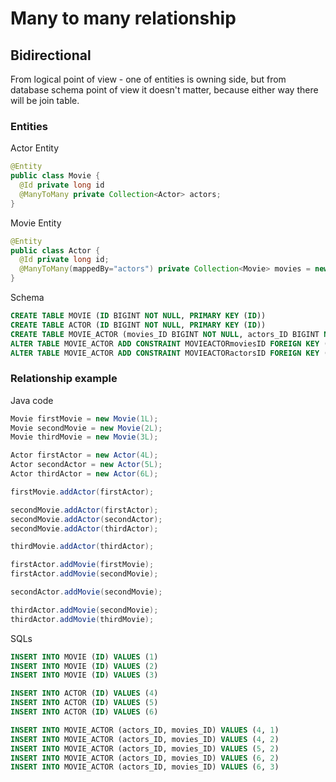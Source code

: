 # Many to many relationship

## Bidirectional

From logical point of view - one of entities is owning side, but from database schema point of view it doesn't matter, because either way there will be join table.

### Entities 

Actor Entity

```java
@Entity
public class Movie {
  @Id private long id
  @ManyToMany private Collection<Actor> actors;
}
```

Movie Entity

```java
@Entity
public class Actor {
  @Id private long id;
  @ManyToMany(mappedBy="actors") private Collection<Movie> movies = new ArrayList<>();
}
```

Schema

```sql
CREATE TABLE MOVIE (ID BIGINT NOT NULL, PRIMARY KEY (ID))
CREATE TABLE ACTOR (ID BIGINT NOT NULL, PRIMARY KEY (ID))
CREATE TABLE MOVIE_ACTOR (movies_ID BIGINT NOT NULL, actors_ID BIGINT NOT NULL, PRIMARY KEY (movies_ID, actors_ID))
ALTER TABLE MOVIE_ACTOR ADD CONSTRAINT MOVIEACTORmoviesID FOREIGN KEY (movies_ID) REFERENCES MOVIE (ID)
ALTER TABLE MOVIE_ACTOR ADD CONSTRAINT MOVIEACTORactorsID FOREIGN KEY (actors_ID) REFERENCES ACTOR (ID)
```

### Relationship example

Java code

```java
Movie firstMovie = new Movie(1L);
Movie secondMovie = new Movie(2L);
Movie thirdMovie = new Movie(3L);

Actor firstActor = new Actor(4L);
Actor secondActor = new Actor(5L);
Actor thirdActor = new Actor(6L);

firstMovie.addActor(firstActor);

secondMovie.addActor(firstActor);
secondMovie.addActor(secondActor);
secondMovie.addActor(thirdActor);

thirdMovie.addActor(thirdActor);

firstActor.addMovie(firstMovie);
firstActor.addMovie(secondMovie);

secondActor.addMovie(secondMovie);

thirdActor.addMovie(secondMovie);
thirdActor.addMovie(thirdMovie);
```

SQLs

```sql
INSERT INTO MOVIE (ID) VALUES (1)
INSERT INTO MOVIE (ID) VALUES (2)
INSERT INTO MOVIE (ID) VALUES (3)

INSERT INTO ACTOR (ID) VALUES (4)
INSERT INTO ACTOR (ID) VALUES (5)
INSERT INTO ACTOR (ID) VALUES (6)

INSERT INTO MOVIE_ACTOR (actors_ID, movies_ID) VALUES (4, 1)
INSERT INTO MOVIE_ACTOR (actors_ID, movies_ID) VALUES (4, 2)
INSERT INTO MOVIE_ACTOR (actors_ID, movies_ID) VALUES (5, 2)
INSERT INTO MOVIE_ACTOR (actors_ID, movies_ID) VALUES (6, 2)
INSERT INTO MOVIE_ACTOR (actors_ID, movies_ID) VALUES (6, 3)
```
